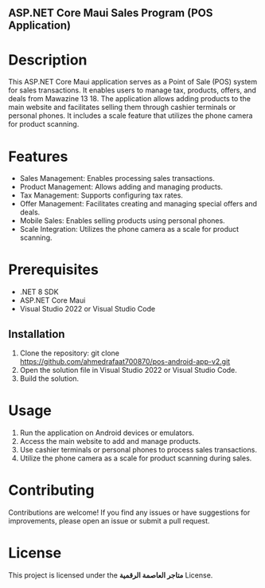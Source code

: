 ﻿## ASP.NET Core Maui Sales Program (POS Application)

# Description

This ASP.NET Core Maui application serves as a Point of Sale (POS) system for sales transactions. It enables users to manage tax, products, offers, and deals from Mawazine 13 18. The application allows adding products to the main website and facilitates selling them through cashier terminals or personal phones. It includes a scale feature that utilizes the phone camera for product scanning.


# Features

* Sales Management: Enables processing sales transactions.
* Product Management: Allows adding and managing products.
* Tax Management: Supports configuring tax rates.
* Offer Management: Facilitates creating and managing special offers and deals.
* Mobile Sales: Enables selling products using personal phones.
* Scale Integration: Utilizes the phone camera as a scale for product scanning.

# Prerequisites

* .NET 8 SDK
* ASP.NET Core Maui
* Visual Studio 2022 or Visual Studio Code


## Installation
1. Clone the repository: git clone https://github.com/ahmedrafaat700870/pos-android-app-v2.git
2. Open the solution file in Visual Studio 2022 or Visual Studio Code.
3. Build the solution.


# Usage
1. Run the application on Android devices or emulators.
2. Access the main website to add and manage products.
3. Use cashier terminals or personal phones to process sales transactions.
4. Utilize the phone camera as a scale for product scanning during sales.

# Contributing
Contributions are welcome! If you find any issues or have suggestions for improvements, please open an issue or submit a pull request.



# License
This project is licensed under the **متاجر العاصمة الرقمية** License.






